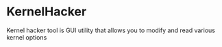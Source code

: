 KernelHacker
============

Kernel hacker tool is GUI utility that allows you to modify and read various kernel options
